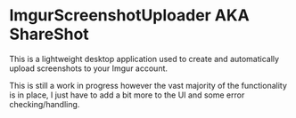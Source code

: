# ImgurScreenshotUploader AKA ShareShot

This is a lightweight desktop application used to create and automatically upload screenshots to your Imgur account. 

This is still a work in progress however the vast majority of the functionality is in place, I just have to add a bit more to the UI and some error checking/handling. 
